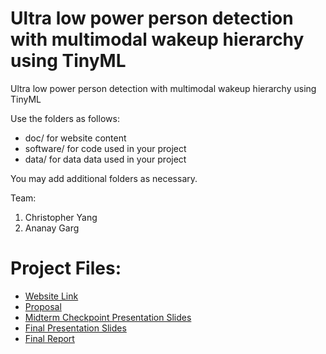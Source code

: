 # Ultra low power person detection with multimodal wakeup hierarchy using TinyML
Ultra low power person detection with multimodal wakeup hierarchy using TinyML

Use the folders as follows:

* doc/ for website content
* software/ for code used in your project
* data/ for data data used in your project

You may add additional folders as necessary.

Team:
1. Christopher Yang
2. Ananay Garg

# Project Files:

* [Website Link](https://ananayg.github.io/multimodal_intrusion_detection/)
* [Proposal](proposal)
* [Midterm Checkpoint Presentation Slides](http://)
* [Final Presentation Slides](http://)
* [Final Report](report)